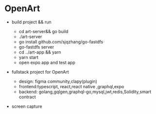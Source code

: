 # OpenArt
- build project && run
  - cd art-server&& go build
  - ./art-server
  - go install github.com/sjqzhang/go-fastdfs
  - go-fastdfs server
  - cd ../art-app && yarn 
  - yarn start
  - open expo app and test app

- fullstack project for OpenArt
  - design: figma community,clapy(plugin)
  - frontend:typescript, react,react native ,graphql,expo
  - backend: golang,gqlgen,graphql-go,mysql,jwt,redis,Solidity,smart contract

- screen capture

  
